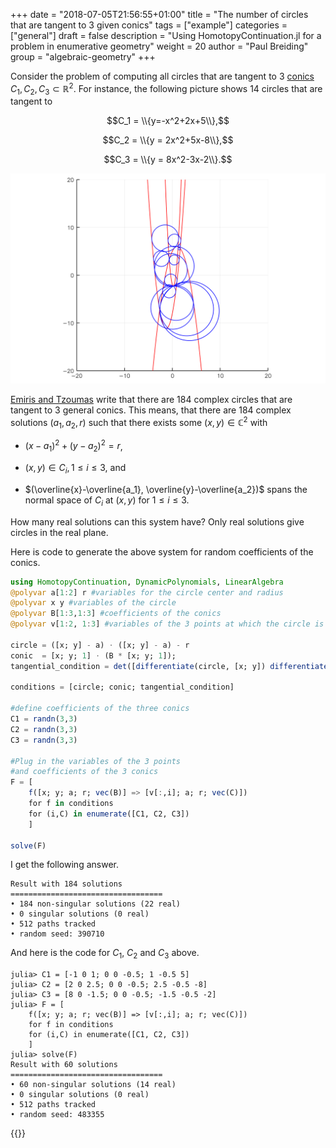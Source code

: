 +++
date = "2018-07-05T21:56:55+01:00"
title = "The number of circles that are tangent to 3 given conics"
tags = ["example"]
categories = ["general"]
draft = false
description = "Using HomotopyContinuation.jl for a problem in enumerative geometry"
weight = 20
author = "Paul Breiding"
group = "algebraic-geometry"
+++

Consider the problem of computing all circles that are tangent to 3 [conics](https://en.wikipedia.org/wiki/Conic_section) $C_1,C_2,C_3 \subset \mathbb{R}^2$. For instance, the following picture shows 14 circles that are tangent to

 $$C_1 = \\{y=-x^2+2x+5\\},$$

 $$C_2 = \\{y = 2x^2+5x-8\\},$$

 $$C_3 = \\{y = 8x^2-3x-2\\}.$$

<p style="text-align:center;"><img src="/images/circles.png" width="700px"/></p>


[Emiris and Tzoumas](http://www.win.tue.nl/EWCG2005/Proceedings/38.pdf) write that there are 184 complex circles that are tangent to 3 general conics. This means, that there are 184 complex solutions $(a_1,a_2,r)$ such that there exists some $(x,y)\in\mathbb{C}^2$ with

* $(x-a_1)^2 + (y-a_2)^2 = r$,

* $(x,y)\in C_i, 1\leq i\leq 3$, and

* $(\overline{x}-\overline{a_1}, \overline{y}-\overline{a_2})$ spans the normal space of $C_i$ at $(x,y)$ for $1\leq i\leq 3$.

How many real solutions can this system have? Only real solutions give circles in the real plane.

Here is code to generate the above system for random coefficients of the conics.

```julia
using HomotopyContinuation, DynamicPolynomials, LinearAlgebra
@polyvar a[1:2] r #variables for the circle center and radius
@polyvar x y #variables of the circle
@polyvar B[1:3,1:3] #coefficients of the conics
@polyvar v[1:2, 1:3] #variables of the 3 points at which the circle is tangent

circle = ([x; y] - a) ⋅ ([x; y] - a) - r
conic  = [x; y; 1] ⋅ (B * [x; y; 1]);
tangential_condition = det([differentiate(circle, [x; y]) differentiate(conic, [x; y])])

conditions = [circle; conic; tangential_condition]

#define coefficients of the three conics
C1 = randn(3,3)
C2 = randn(3,3)
C3 = randn(3,3)

#Plug in the variables of the 3 points
#and coefficients of the 3 conics
F = [
    f([x; y; a; r; vec(B)] => [v[:,i]; a; r; vec(C)])
    for f in conditions
    for (i,C) in enumerate([C1, C2, C3])
    ]

solve(F)
```

I get the following answer.
```julia-repl
Result with 184 solutions
==================================
• 184 non-singular solutions (22 real)
• 0 singular solutions (0 real)
• 512 paths tracked
• random seed: 390710
```

And here is the code for $C_1$, $C_2$ and $C_3$ above.

```julia-repl
julia> C1 = [-1 0 1; 0 0 -0.5; 1 -0.5 5]
julia> C2 = [2 0 2.5; 0 0 -0.5; 2.5 -0.5 -8]
julia> C3 = [8 0 -1.5; 0 0 -0.5; -1.5 -0.5 -2]
julia> F = [
    f([x; y; a; r; vec(B)] => [v[:,i]; a; r; vec(C)])
    for f in conditions
    for (i,C) in enumerate([C1, C2, C3])
    ]
julia> solve(F)
Result with 60 solutions
==================================
• 60 non-singular solutions (14 real)
• 0 singular solutions (0 real)
• 512 paths tracked
• random seed: 483355
```

{{<bibtex >}} 
